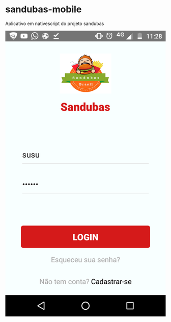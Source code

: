 # sandubas-mobile
Aplicativo em nativescript do projeto sandubas

<img src="images/login.png" alt="" />
